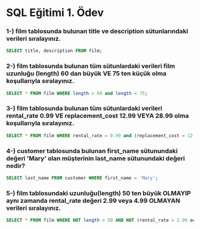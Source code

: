 # SQL Eğitimi 1. Ödev

### **1-) film tablosunda bulunan title ve description sütunlarındaki verileri sıralayınız.**
```SQL 
SELECT title, description FROM film;
```

### **2-) film tablosunda bulunan tüm sütunlardaki verileri film uzunluğu (length) 60 dan büyük VE 75 ten küçük olma koşullarıyla sıralayınız.**

```SQL 
SELECT * FROM film WHERE length > 60 and length < 75;
```
### **3-) film tablosunda bulunan tüm sütunlardaki verileri rental_rate 0.99 VE replacement_cost 12.99 VEYA 28.99 olma koşullarıyla sıralayınız.**

```SQL 
SELECT * FROM film WHERE rental_rate = 0.99 and (replacement_cost = 12.99 or replacement_cost = 28.99);
```

### **4-) customer tablosunda bulunan first_name sütunundaki değeri 'Mary' olan müşterinin last_name sütunundaki değeri nedir?**

```SQL 
SELECT last_name FROM customer WHERE first_name = 'Mary';
```

### **5-) film tablosundaki uzunluğu(length) 50 ten büyük OLMAYIP aynı zamanda rental_rate değeri 2.99 veya 4.99 OLMAYAN verileri sıralayınız.**

```SQL 
SELECT * FROM film WHERE NOT length > 50 AND NOT (rental_rate = 2.99 or rental_rate = 4.99)
```